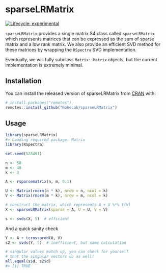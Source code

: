 
<!-- README.md is generated from README.Rmd. Please edit that file -->

# sparseLRMatrix

<!-- badges: start -->

[![Lifecycle:
experimental](https://img.shields.io/badge/lifecycle-experimental-orange.svg)](https://www.tidyverse.org/lifecycle/#experimental)
<!-- badges: end -->

`sparseLRMatrix` provides a single matrix S4 class called
`sparseLRMatrix` which represents matrices that can be expressed as the
sum of sparse matrix and a low rank matrix. We also provide an efficient
SVD method for these matrices by wrapping the `RSpectra` SVD
implementation.

Eventually, we will fully subclass `Matrix::Matrix` objects, but the
current implementation is extremely minimal.

## Installation

You can install the released version of sparseLRMatrix from
[CRAN](https://CRAN.R-project.org) with:

``` r
# install.packages("remotes")
remotes::install_github("RoheLab/sparseLRMatrix")
```

## Usage

``` r
library(sparseLRMatrix)
#> Loading required package: Matrix
library(RSpectra)

set.seed(528491)

n <- 50
m <- 40
k <- 3

A <- rsparsematrix(n, m, 0.1)

U <- Matrix(rnorm(n * k), nrow = n, ncol = k)
V <- Matrix(rnorm(m * k), nrow = m, ncol = k)

# construct the matrix, which represents A + U %*% t(V)
X <- sparseLRMatrix(sparse = A, U = U, V = V)

s <- svds(X, 5)  # efficient
```

And a quick sanity check

``` r
Y <- A + tcrossprod(U, V)
s2 <- svds(Y, 5)  # inefficient, but same calculation

# singular values match up, you can check for yourself
# that the singular vectors do as well!
all.equal(s$d, s2$d)
#> [1] TRUE
```
